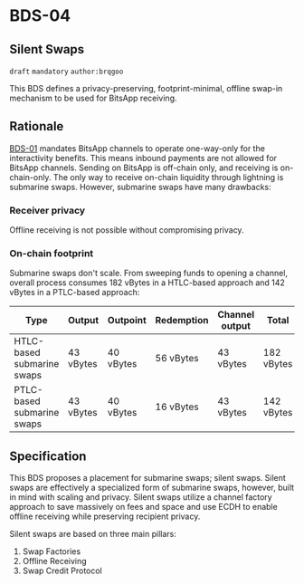 BDS-04
======

Silent Swaps
-------------------------------

`draft` `mandatory` `author:brqgoo`

This BDS defines a privacy-preserving, footprint-minimal, offline swap-in mechanism to be used for BitsApp receiving.

## Rationale

[BDS-01](https://github.com/bits-wallet/specs/blob/main/01.md) mandates BitsApp channels to operate one-way-only for the interactivity benefits. This means inbound payments are not allowed for BitsApp channels. Sending on BitsApp is off-chain only, and receiving is on-chain-only. The only way to receive on-chain liquidity through lightning is submarine swaps. However, submarine swaps have many drawbacks:

### Receiver privacy
Offline receiving is not possible without compromising privacy.

### On-chain footprint
Submarine swaps don't scale. From sweeping funds to opening a channel, overall process consumes 182 vBytes in a HTLC-based approach and 142 vBytes in a PTLC-based approach:

| Type                         | Output    | Outpoint  | Redemption  | Channel output | Total       |
|------------------------------|----------------|----------------|--------------|----------------|-----------  |
| HTLC-based submarine swaps   | 43 vBytes      | 40 vBytes      | 56 vBytes    | 43 vBytes      | 182 vBytes  |
| PTLC-based submarine swaps   | 43 vBytes      | 40 vBytes       | 16 vBytes   | 43 vBytes      | 142 vBytes  |

## Specification
This BDS proposes a placement for submarine swaps; silent swaps. Silent swaps are effectively a specialized form of submarine swaps, however, built in mind with scaling and privacy. Silent swaps utilize a channel factory approach to save massively on fees and space and use ECDH to enable offline receiving while preserving recipient privacy.

Silent swaps are based on three main pillars:
1. Swap Factories
2. Offline Receiving
3. Swap Credit Protocol

